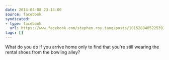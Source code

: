 ```yaml
---
date: 2014-04-08 23:14:00
source: facebook
syndicated:
- type: facebook
  url: https://www.facebook.com/stephen.roy.tang/posts/10152884852253912
tags: []
---
```


What do you do if you arrive home only to find that you're still wearing the rental shoes from the bowling alley?